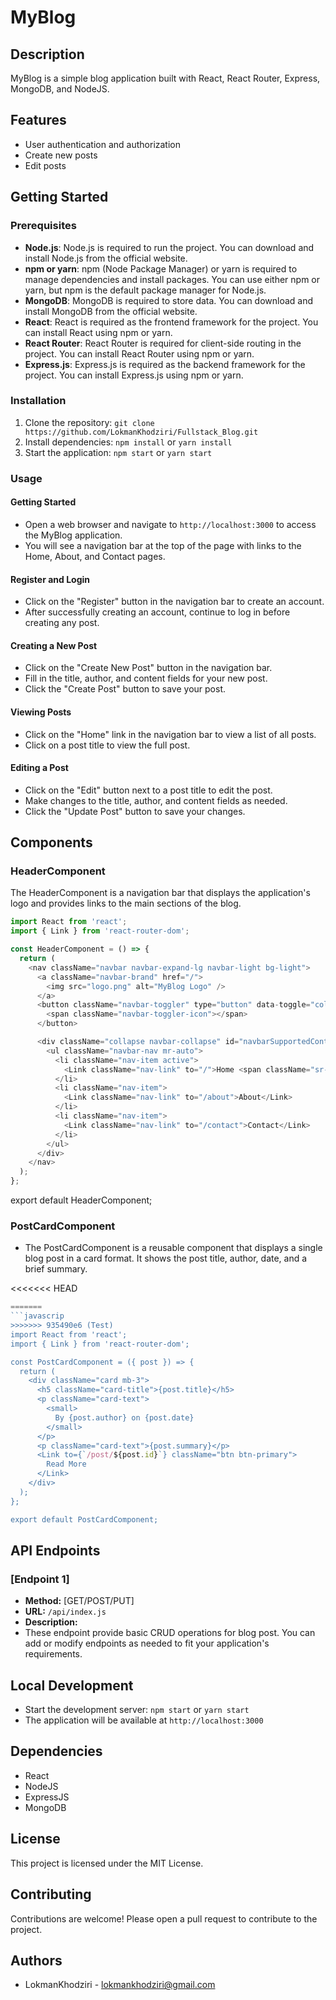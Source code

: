 # MyBlog

## Description

MyBlog is a simple blog application built with React, React Router, Express, MongoDB, and NodeJS.

## Features

- User authentication and authorization
- Create new posts
- Edit posts

## Getting Started

### Prerequisites

- **Node.js**: Node.js is required to run the project. You can download and install Node.js from the official website.
- **npm or yarn**: npm (Node Package Manager) or yarn is required to manage dependencies and install packages. You can use either npm or yarn, but npm is the default package manager for Node.js.
- **MongoDB**: MongoDB is required to store data. You can download and install MongoDB from the official website.
- **React**: React is required as the frontend framework for the project. You can install React using npm or yarn.
- **React Router**: React Router is required for client-side routing in the project. You can install React Router using npm or yarn.
- **Express.js**: Express.js is required as the backend framework for the project. You can install Express.js using npm or yarn.

### Installation

1. Clone the repository: `git clone https://github.com/LokmanKhodziri/Fullstack_Blog.git`
2. Install dependencies: `npm install` or `yarn install`
3. Start the application: `npm start` or `yarn start`

### Usage

#### Getting Started

- Open a web browser and navigate to `http://localhost:3000` to access the MyBlog application.
- You will see a navigation bar at the top of the page with links to the Home, About, and Contact pages.

#### Register and Login

- Click on the "Register" button in the navigation bar to create an account.
- After successfully creating an account, continue to log in before creating any post.

#### Creating a New Post

- Click on the "Create New Post" button in the navigation bar.
- Fill in the title, author, and content fields for your new post.
- Click the "Create Post" button to save your post.

#### Viewing Posts

- Click on the "Home" link in the navigation bar to view a list of all posts.
- Click on a post title to view the full post.

#### Editing a Post

- Click on the "Edit" button next to a post title to edit the post.
- Make changes to the title, author, and content fields as needed.
- Click the "Update Post" button to save your changes.

## Components

### HeaderComponent

The HeaderComponent is a navigation bar that displays the application's logo and provides links to the main sections of the blog.

```js
import React from 'react';
import { Link } from 'react-router-dom';

const HeaderComponent = () => {
  return (
    <nav className="navbar navbar-expand-lg navbar-light bg-light">
      <a className="navbar-brand" href="/">
        <img src="logo.png" alt="MyBlog Logo" />
      </a>
      <button className="navbar-toggler" type="button" data-toggle="collapse" data-target="#navbarSupportedContent" aria-controls="navbarSupportedContent" aria-expanded="false" aria-label="Toggle navigation">
        <span className="navbar-toggler-icon"></span>
      </button>

      <div className="collapse navbar-collapse" id="navbarSupportedContent">
        <ul className="navbar-nav mr-auto">
          <li className="nav-item active">
            <Link className="nav-link" to="/">Home <span className="sr-only">(current)</span></Link>
          </li>
          <li className="nav-item">
            <Link className="nav-link" to="/about">About</Link>
          </li>
          <li className="nav-item">
            <Link className="nav-link" to="/contact">Contact</Link>
          </li>
        </ul>
      </div>
    </nav>
  );
};
```

export default HeaderComponent;

### PostCardComponent

* The PostCardComponent is a reusable component that displays a single blog post in a card format. It shows the post title, author, date, and a brief summary.

<<<<<<< HEAD
```js
=======
```javascrip
>>>>>>> 935490e6 (Test)
import React from 'react';
import { Link } from 'react-router-dom';

const PostCardComponent = ({ post }) => {
  return (
    <div className="card mb-3">
      <h5 className="card-title">{post.title}</h5>
      <p className="card-text">
        <small>
          By {post.author} on {post.date}
        </small>
      </p>
      <p className="card-text">{post.summary}</p>
      <Link to={`/post/${post.id}`} className="btn btn-primary">
        Read More
      </Link>
    </div>
  );
};

export default PostCardComponent;
```

## API Endpoints

### [Endpoint 1]

* **Method:** [GET/POST/PUT]
* **URL:** `/api/index.js`
* **Description:** 
* These endpoint provide basic CRUD operations for blog post. You can add or modify endpoints as needed to fit your application's requirements.

## Local Development

* Start the development server: `npm start` or `yarn start`
* The application will be available at `http://localhost:3000`

## Dependencies

* React
* NodeJS
* ExpressJS
* MongoDB

## License

This project is licensed under the MIT License.

## Contributing

Contributions are welcome! Please open a pull request to contribute to the project.

## Authors

* LokmanKhodziri - lokmankhodziri@gmail.com